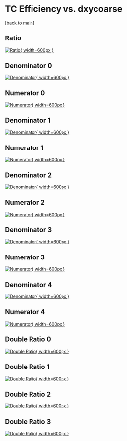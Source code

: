 # TC Efficiency vs. dxycoarse

[[back to main](./)]



## Ratio

[![Ratio](../mtv/var/TC_vtr_0_1_eff_dxycoarse.png){ width=600px }](../mtv/var/TC_vtr_0_1_eff_dxycoarse.pdf)

## Denominator 0

[![Denominator](../mtv/den/TC_vtr_0_1_eff_dxycoarse_den0.png){ width=600px }](../mtv/den/TC_vtr_0_1_eff_dxycoarse_den0.pdf)

## Numerator 0

[![Numerator](../mtv/num/TC_vtr_0_1_eff_dxycoarse_num0.png){ width=600px }](../mtv/num/TC_vtr_0_1_eff_dxycoarse_num0.pdf)

## Denominator 1

[![Denominator](../mtv/den/TC_vtr_0_1_eff_dxycoarse_den1.png){ width=600px }](../mtv/den/TC_vtr_0_1_eff_dxycoarse_den1.pdf)

## Numerator 1

[![Numerator](../mtv/num/TC_vtr_0_1_eff_dxycoarse_num1.png){ width=600px }](../mtv/num/TC_vtr_0_1_eff_dxycoarse_num1.pdf)

## Denominator 2

[![Denominator](../mtv/den/TC_vtr_0_1_eff_dxycoarse_den2.png){ width=600px }](../mtv/den/TC_vtr_0_1_eff_dxycoarse_den2.pdf)

## Numerator 2

[![Numerator](../mtv/num/TC_vtr_0_1_eff_dxycoarse_num2.png){ width=600px }](../mtv/num/TC_vtr_0_1_eff_dxycoarse_num2.pdf)

## Denominator 3

[![Denominator](../mtv/den/TC_vtr_0_1_eff_dxycoarse_den3.png){ width=600px }](../mtv/den/TC_vtr_0_1_eff_dxycoarse_den3.pdf)

## Numerator 3

[![Numerator](../mtv/num/TC_vtr_0_1_eff_dxycoarse_num3.png){ width=600px }](../mtv/num/TC_vtr_0_1_eff_dxycoarse_num3.pdf)

## Denominator 4

[![Denominator](../mtv/den/TC_vtr_0_1_eff_dxycoarse_den4.png){ width=600px }](../mtv/den/TC_vtr_0_1_eff_dxycoarse_den4.pdf)

## Numerator 4

[![Numerator](../mtv/num/TC_vtr_0_1_eff_dxycoarse_num4.png){ width=600px }](../mtv/num/TC_vtr_0_1_eff_dxycoarse_num4.pdf)

## Double Ratio 0

[![Double Ratio](../mtv/ratio/TC_vtr_0_1_eff_dxycoarse_ratio0.png){ width=600px }](../mtv/ratio/TC_vtr_0_1_eff_dxycoarse_ratio0.pdf)

## Double Ratio 1

[![Double Ratio](../mtv/ratio/TC_vtr_0_1_eff_dxycoarse_ratio1.png){ width=600px }](../mtv/ratio/TC_vtr_0_1_eff_dxycoarse_ratio1.pdf)

## Double Ratio 2

[![Double Ratio](../mtv/ratio/TC_vtr_0_1_eff_dxycoarse_ratio2.png){ width=600px }](../mtv/ratio/TC_vtr_0_1_eff_dxycoarse_ratio2.pdf)

## Double Ratio 3

[![Double Ratio](../mtv/ratio/TC_vtr_0_1_eff_dxycoarse_ratio3.png){ width=600px }](../mtv/ratio/TC_vtr_0_1_eff_dxycoarse_ratio3.pdf)

